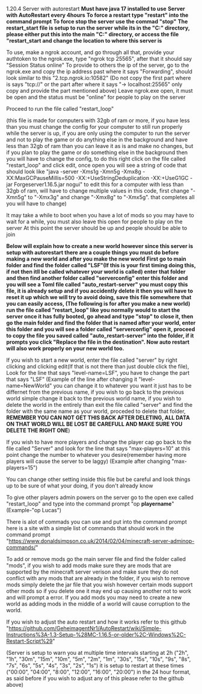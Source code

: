 1.20.4 Server with autorestart
**Must have java 17 installed to use**
**Server with AutoRestart every 4hours**
**To force a restart type "restart" into the command prompt**
**To force stop the server use the commad "stop"**
**The restart_start file is setup to run the server while its in the "C:" directory, please either put this into the main "C:" directory, or access the file "restart_start and change the location to where this server is**

To use, make a ngrok account, and go through all that, provide your authtoken to the ngrok.exe, type "ngrok tcp 25565", after that it should say "Session Status online"
To provide to others the ip of the server, go to the ngrok.exe and copy the ip address past where it says "Forwarding", should look similar to this "2.tcp.ngrok.io:10582"
(Do not copy the first part where is says "tcp://" or the part after where it says "-> localhost:25565" only copy and provide the part mentioned above)
Leave ngrok.exe open, it must be open and the status must be "online" for people to play on the server

Proceed to run the file called "restart_loop" 

(this file is made for computers with 32gb of ram or more, if you have less than you must change the config for your computer to still run properly while the server is up, if you are only 
using the computer to run the server and not to play the game or do anything else in the background and have less than 32gb of ram than you can leave it as is and make no changes, but if you
plan to play the game or do something else in the background then you will have to change the config, to do this right click on the file called "restart_loop" and click edit, once open you will see a string of code that should look like "java -server -Xms1g -Xmn5g -Xmx8g -XX:MaxGCPauseMillis=500 -XX:+UseStringDeduplication -XX:+UseG1GC -jar Forgeserver1.16.5.jar nogui" to edit this for
a computer with less than 32gb of ram, will have to change multiple values in this code, first change "-Xmn5g" to "-Xmx3g" and change "-Xmx8g" to "-Xmx5g". that completes all you will have to change)

It may take a while to boot when you have a lot of mods so you may have to wait for a while, you must also leave this open for people to play on the server
At this point the server should be up and people should be able to join

**Below will explain how to create a new world however since this server is setup with autorestart there are a couple things you must do before making a new world and after you make the new world**
**First go to main folder and find the folder called "LSF"(If this is your first timing doing this, if not then itll be called whatever your world is called) enter that folder and then find another folder called
"serverconfig" enter this folder and you will see a Toml file called "auto_restart-server" you must copy this file, it is already setup and if you accidently delete it then you will have to reset it up which we 
will try to avoid doing, save this file somewhere that you can easily access, (The following is for after you make a new world) run the file called "restart_loop" like you normally would to start the server
once it has fully booted, go ahead and type "stop" to close it, then go the main folder and find the folder that is named after your world, enter this folder and you will see a folder called "serverconfig"
open it, proceed to copy the file you saved called "auto_restart-server" into the folder, if it prompts you click "Replace the file in the destination". Now auto restart will also work properly on your new world too.**


If you wish to start a new world, enter the file called "server" by right clicking and clicking edit(If that is not there than just double click the file), Look for the line that says
"level-name=LSF", you have to change the part that says "LSF" (Example of the line after changing it "level-name=NewWorld" you can change it to whatever you want it just has to be differnet
from the previous name, if you wish to go back to the previous world simple change it back to the previous world name, if you wish to delete the world in the entirely than exit the file 
called "server" and find the folder with the same name as your world, proceded to delete that folder, **REMEMBER YOU CAN NOT GET THIS BACK AFTER DELETING, ALL DATA ON THAT WORLD WILL BE LOST
BE CAREFULL AND MAKE SURE YOU DELETE THE RIGHT ONE**)


If you wish to have more players and change the player cap go back to the file called "Server" and look for the line that says "max-players=10" at this point change the number to whatever
you desire(remember having more players will cause the server to be laggy) (Example after changing "max-players=15")

You can change other setting inside this file but be careful and look things up to be sure of what your doing, if you don't already know

To give other players admin powers on the server go to the open exe called "restart_loop" and type into the command prompt "op **playername**" (Example-"op Lucas")

There is alot of commads you can use and put into the command prompt here is a site with a simple list of commands that should work in the command prompt 
"https://www.donaldsimpson.co.uk/2014/02/04/minecraft-server-adminop-commands/"

To add or remove mods go the main server file and find the folder called "mods", if you wish to add mods make sure they are mods that are supported by the minecraft server verison
and make sure they do not conflict with any mods that are already in the folder, if you wish to remove mods simply delete the jar file that you wish however certain mods support other mods
so if you delete one it may end up causing another not to work and will prompt a error. If you add mods you may need to create a new world as adding mods in the middle of a world will cause
corruption to the world. 

If you wish to adjust the auto restart and how it works refer to this github
"https://github.com/GeheimagentNr1/AutoRestart/wiki/Simple-Instructions%3A-1.3-Setup-%28MC-1.16.5-or-older%2C-Windows%2C-Restart-Script%29"


(Server is setup to warn you at multiple time intervals starting at 2h ("2h", "1h", "30m", "15m", "10m", "5m", "2m", "1m", "30s", "15s", "10s", "9s", "8s", "7s", "6s", "5s", "4s", "3s", "2s", "1s")
it is setup to restart at these times ("00:00", "04:00", "8:00", "12:00", "16:00", "20:00") in the 24 hour format, as said before if you wish to adjust any of this please refer to the github above)







